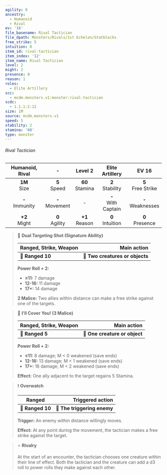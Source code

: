 ```yaml
---
agility: 0
ancestry:
  - Humanoid
  - Rival
ev: '16'
file_basename: Rival Tactician
file_dpath: Monsters/Rivals/1st Echelon/Statblocks
free_strike: 5
intuition: 0
item_id: rival-tactician
item_index: '12'
item_name: Rival Tactician
level: 2
might: 2
presence: 0
reason: 1
roles:
  - Elite Artillery
scc:
  - mcdm.monsters.v1:monster:rival-tactician
scdc:
  - 1.1.1:2:12
size: 1M
source: mcdm.monsters.v1
speed: 5
stability: 2
stamina: '60'
type: monster
---
```


###### Rival Tactician

|   Humanoid, Rival   |          -          |       Level 2       |     Elite Artillery     |         EV 16          |
| :-----------------: | :-----------------: | :-----------------: | :---------------------: | :--------------------: |
|  **1M**<br/> Size   |  **5**<br/> Speed   | **60**<br/> Stamina |  **2**<br/> Stability   | **5**<br/> Free Strike |
| **-**<br/> Immunity | **-**<br/> Movement |          -          | **-**<br/> With Captain | **-**<br/> Weaknesses  |
|  **+2**<br/> Might  | **0**<br/> Agility  | **+1**<br/> Reason  |  **0**<br/> Intuition   |  **0**<br/> Presence   |

<!-- -->
> 🏹 **Dual Targeting Shot (Signature Ability)**
>
> | **Ranged, Strike, Weapon** |                 **Main action** |
> | -------------------------- | ------------------------------: |
> | **📏 Ranged 10**           | **🎯 Two creatures or objects** |
>
> **Power Roll + 2:**
>
> - **≤11:** 7 damage
> - **12-16:** 11 damage
> - **17+:** 14 damage
>
> **2 Malice:** Two allies within distance can make a free strike against one of the targets.

<!-- -->
> 🏹 **I'll Cover You! (3 Malice)**
>
> | **Ranged, Strike, Weapon** |               **Main action** |
> | -------------------------- | ----------------------------: |
> | **📏 Ranged 5**            | **🎯 One creature or object** |
>
> **Power Roll + 2:**
>
> - **≤11:** 8 damage; M < 0 weakened (save ends)
> - **12-16:** 13 damage; M < 1 weakened (save ends)
> - **17+:** 16 damage; M < 2 weakened (save ends)
>
> **Effect:** One ally adjacent to the target regains 5 Stamina.

<!-- -->
> ❗️ **Overwatch**
>
> | **Ranged**       |        **Triggered action** |
> | ---------------- | --------------------------: |
> | **📏 Ranged 10** | **🎯 The triggering enemy** |
>
> **Trigger:** An enemy within distance willingly moves.
>
> **Effect:** At any point during the movement, the tactician makes a free strike against the target.

<!-- -->
> ⭐️ **Rivalry**
>
> At the start of an encounter, the tactician chooses one creature within their line of effect. Both the tactician and the creature can add a d3 roll to power rolls they make against each other.
